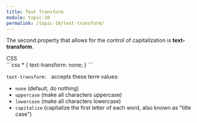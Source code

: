 ```yaml
---
title: Text Transform
module: topic-10
permalink: /topic-10/text-transform/
---
```


<div class="divider-heading"></div>

The second property that allows for the control of capitalization is **text-transform**.

<div class="code-heading">
  <span class="css">CSS</span>
</div>
```css
* {
  text-transform: none;
}
```

`text-transform: ` accepts these term values:

- `none` (default, do nothing)
- `uppercase` (make all characters uppercase)
- `lowercase` (make all characters lowercase)
- `capitalize` (capitalize the first letter of each word, also known as "title case")

<div class="codepen-embed">
  <p data-height="400" data-theme-id="30567" data-slug-hash="VxeVQG" data-default-tab="css,result" data-user="Media-Ed-Online" data-embed-version="2" data-pen-title="[Topic-09]  Text Transform (Toggle)" class="codepen"></p>
</div>

